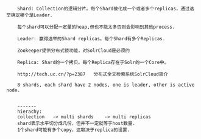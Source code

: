 		Shard: Collection的逻辑分片。每个Shard被化成一个或者多个replicas，通过选举确定哪个是Leader.
		
		每个shard可以分配一定量的heap,但也不能太多否则会影响到其他process.
		
		Leader: 赢得选举的Shard replicas。每个Shard有多个Replicas.
		
		Zookeeper提供分布式锁功能，对SolrCloud是必须的
		
		Replica: Shard的一个拷贝。每个Replica存在于Solr的一个Core中。
		
		http://tech.uc.cn/?p=2387   分布式全文检索系统SolrCloud简介
		
		8 shards, each shard have 2 nodes, one is leader, other is active node.
		
		
		-------
		hierachy:
		collection   -> multi shards    -> multi replicas
		shard表示水平切分成几份，但并不一定就等于host数量.
		1个shard可能有多个copy，这取决于replica的设置.
